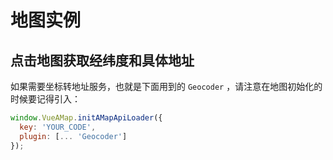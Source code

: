 # 地图实例

## 点击地图获取经纬度和具体地址

如果需要坐标转地址服务，也就是下面用到的 `Geocoder` ，请注意在地图初始化的时候要记得引入：

```javascript
window.VueAMap.initAMapApiLoader({
  key: 'YOUR_CODE',
  plugin: [... 'Geocoder']
});
```

<vuep template="#example"></vuep>

<script v-pre type="text/x-template" id="example">

  <template>
    <div class="amap-page-container">
      <el-amap
        vid="amapDemo"  
        :center="center"
        :zoom="zoom"  
        class="amap-demo"
        @click="events.click">
      </el-amap>
      <div class="toolbar">
        position: [{{ lng }}, {{ lat }}] address: {{ address }}
      </div>
    </div>
  </template>

  <style>
    .amap-demo {
      height: 300px;
    }
  </style>

  <script>
    module.exports = {
      data: function() {
        let self = this;

        return {
          zoom: 12,
          center: [121.59996, 31.197646],
          address: '',
          events: {
            click(e) {
              let { lng, lat } = e.lnglat;
              self.lng = lng;
              self.lat = lat;

              // 这里通过高德 SDK 完成。
              var geocoder = new AMap.Geocoder({
                radius: 1000,
                extensions: "all"
              });        
              geocoder.getAddress([lng ,lat], function(status, result) {
                if (status === 'complete' && result.info === 'OK') {
                  if (result && result.regeocode) {
                    self.address = result.regeocode.formattedAddress;
                    self.$nextTick();
                  }
                }
              });        
            }
          },
          lng: 0,
          lat: 0
        };
      }
    };
  </script>

</script>
